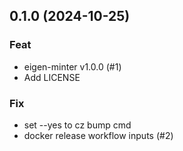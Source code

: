 ## 0.1.0 (2024-10-25)

### Feat

- eigen-minter v1.0.0  (#1)
- Add LICENSE

### Fix

- set --yes to cz bump cmd
- docker release workflow inputs (#2)
